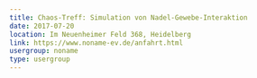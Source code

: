 ```yaml
---
title: Chaos-Treff: Simulation von Nadel-Gewebe-Interaktion
date: 2017-07-20
location: Im Neuenheimer Feld 368, Heidelberg
link: https://www.noname-ev.de/anfahrt.html
usergroup: noname
type: usergroup
---
```

